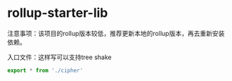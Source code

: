 # rollup-starter-lib

注意事项：该项目的rollup版本较低，推荐更新本地的rollup版本，再去重新安装依赖。

入口文件：这样写可以支持tree shake

```ts
export * from './cipher' 
```


